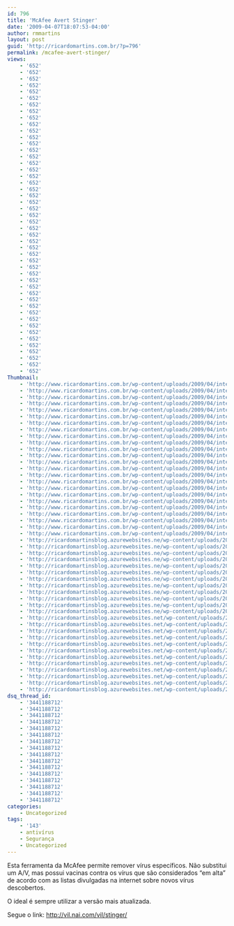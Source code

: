 ```yaml
---
id: 796
title: 'McAfee Avert Stinger'
date: '2009-04-07T18:07:53-04:00'
author: rmmartins
layout: post
guid: 'http://ricardomartins.com.br/?p=796'
permalink: /mcafee-avert-stinger/
views:
    - '652'
    - '652'
    - '652'
    - '652'
    - '652'
    - '652'
    - '652'
    - '652'
    - '652'
    - '652'
    - '652'
    - '652'
    - '652'
    - '652'
    - '652'
    - '652'
    - '652'
    - '652'
    - '652'
    - '652'
    - '652'
    - '652'
    - '652'
    - '652'
    - '652'
    - '652'
    - '652'
    - '652'
    - '652'
    - '652'
    - '652'
    - '652'
    - '652'
    - '652'
    - '652'
    - '652'
    - '652'
    - '652'
    - '652'
    - '652'
    - '652'
    - '652'
    - '652'
    - '652'
    - '652'
    - '652'
    - '652'
    - '652'
Thumbnail:
    - 'http://www.ricardomartins.com.br/wp-content/uploads/2009/04/internet_security.jpg'
    - 'http://www.ricardomartins.com.br/wp-content/uploads/2009/04/internet_security.jpg'
    - 'http://www.ricardomartins.com.br/wp-content/uploads/2009/04/internet_security.jpg'
    - 'http://www.ricardomartins.com.br/wp-content/uploads/2009/04/internet_security.jpg'
    - 'http://www.ricardomartins.com.br/wp-content/uploads/2009/04/internet_security.jpg'
    - 'http://www.ricardomartins.com.br/wp-content/uploads/2009/04/internet_security.jpg'
    - 'http://www.ricardomartins.com.br/wp-content/uploads/2009/04/internet_security.jpg'
    - 'http://www.ricardomartins.com.br/wp-content/uploads/2009/04/internet_security.jpg'
    - 'http://www.ricardomartins.com.br/wp-content/uploads/2009/04/internet_security.jpg'
    - 'http://www.ricardomartins.com.br/wp-content/uploads/2009/04/internet_security.jpg'
    - 'http://www.ricardomartins.com.br/wp-content/uploads/2009/04/internet_security.jpg'
    - 'http://www.ricardomartins.com.br/wp-content/uploads/2009/04/internet_security.jpg'
    - 'http://www.ricardomartins.com.br/wp-content/uploads/2009/04/internet_security.jpg'
    - 'http://www.ricardomartins.com.br/wp-content/uploads/2009/04/internet_security.jpg'
    - 'http://www.ricardomartins.com.br/wp-content/uploads/2009/04/internet_security.jpg'
    - 'http://www.ricardomartins.com.br/wp-content/uploads/2009/04/internet_security.jpg'
    - 'http://www.ricardomartins.com.br/wp-content/uploads/2009/04/internet_security.jpg'
    - 'http://www.ricardomartins.com.br/wp-content/uploads/2009/04/internet_security.jpg'
    - 'http://www.ricardomartins.com.br/wp-content/uploads/2009/04/internet_security.jpg'
    - 'http://www.ricardomartins.com.br/wp-content/uploads/2009/04/internet_security.jpg'
    - 'http://www.ricardomartins.com.br/wp-content/uploads/2009/04/internet_security.jpg'
    - 'http://www.ricardomartins.com.br/wp-content/uploads/2009/04/internet_security.jpg'
    - 'http://www.ricardomartins.com.br/wp-content/uploads/2009/04/internet_security.jpg'
    - 'http://www.ricardomartins.com.br/wp-content/uploads/2009/04/internet_security.jpg'
    - 'http://ricardomartinsblog.azurewebsites.ne/wp-content/uploads/2009/04/internet_security.jpg'
    - 'http://ricardomartinsblog.azurewebsites.ne/wp-content/uploads/2009/04/internet_security.jpg'
    - 'http://ricardomartinsblog.azurewebsites.ne/wp-content/uploads/2009/04/internet_security.jpg'
    - 'http://ricardomartinsblog.azurewebsites.ne/wp-content/uploads/2009/04/internet_security.jpg'
    - 'http://ricardomartinsblog.azurewebsites.ne/wp-content/uploads/2009/04/internet_security.jpg'
    - 'http://ricardomartinsblog.azurewebsites.ne/wp-content/uploads/2009/04/internet_security.jpg'
    - 'http://ricardomartinsblog.azurewebsites.ne/wp-content/uploads/2009/04/internet_security.jpg'
    - 'http://ricardomartinsblog.azurewebsites.ne/wp-content/uploads/2009/04/internet_security.jpg'
    - 'http://ricardomartinsblog.azurewebsites.ne/wp-content/uploads/2009/04/internet_security.jpg'
    - 'http://ricardomartinsblog.azurewebsites.ne/wp-content/uploads/2009/04/internet_security.jpg'
    - 'http://ricardomartinsblog.azurewebsites.ne/wp-content/uploads/2009/04/internet_security.jpg'
    - 'http://ricardomartinsblog.azurewebsites.ne/wp-content/uploads/2009/04/internet_security.jpg'
    - 'http://ricardomartinsblog.azurewebsites.net/wp-content/uploads/2009/04/internet_security.jpg'
    - 'http://ricardomartinsblog.azurewebsites.net/wp-content/uploads/2009/04/internet_security.jpg'
    - 'http://ricardomartinsblog.azurewebsites.net/wp-content/uploads/2009/04/internet_security.jpg'
    - 'http://ricardomartinsblog.azurewebsites.net/wp-content/uploads/2009/04/internet_security.jpg'
    - 'http://ricardomartinsblog.azurewebsites.net/wp-content/uploads/2009/04/internet_security.jpg'
    - 'http://ricardomartinsblog.azurewebsites.net/wp-content/uploads/2009/04/internet_security.jpg'
    - 'http://ricardomartinsblog.azurewebsites.net/wp-content/uploads/2009/04/internet_security.jpg'
    - 'http://ricardomartinsblog.azurewebsites.net/wp-content/uploads/2009/04/internet_security.jpg'
    - 'http://ricardomartinsblog.azurewebsites.net/wp-content/uploads/2009/04/internet_security.jpg'
    - 'http://ricardomartinsblog.azurewebsites.net/wp-content/uploads/2009/04/internet_security.jpg'
    - 'http://ricardomartinsblog.azurewebsites.net/wp-content/uploads/2009/04/internet_security.jpg'
    - 'http://ricardomartinsblog.azurewebsites.net/wp-content/uploads/2009/04/internet_security.jpg'
dsq_thread_id:
    - '3441188712'
    - '3441188712'
    - '3441188712'
    - '3441188712'
    - '3441188712'
    - '3441188712'
    - '3441188712'
    - '3441188712'
    - '3441188712'
    - '3441188712'
    - '3441188712'
    - '3441188712'
    - '3441188712'
    - '3441188712'
    - '3441188712'
    - '3441188712'
categories:
    - Uncategorized
tags:
    - '143'
    - antivírus
    - Segurança
    - Uncategorized
---
```


Esta ferramenta da McAfee permite remover vírus específicos. Não substitui um A/V, mas possui vacinas contra os vírus que são considerados “em alta” de acordo com as listas divulgadas na internet sobre novos vírus descobertos.

O ideal é sempre utilizar a versão mais atualizada.

Segue o link: <http://vil.nai.com/vil/stinger/>
